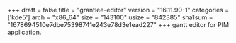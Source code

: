 +++
draft = false
title = "grantlee-editor"
version = "16.11.90-1"
categories = ['kde5']
arch = "x86_64"
size = "143100"
usize = "842385"
sha1sum = "1678694510e7dbe75398741e243e78d3e1ead227"
+++
gantt editor for PIM application.